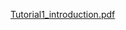 [Tutorial1_introduction.pdf](https://github.com/user-attachments/files/22654693/Tutorial1_introduction.pdf)
